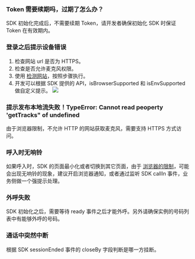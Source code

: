 ### Token 需要续期吗，过期了怎么办？[](id:Q1)
SDK 初始化完成后，不需要续期 Token，请开发者确保初始化 SDK 时保证 Token 在有效期内。

### 登录之后提示设备错误[](id:Q2)
1. 检查网站 url 是否为 HTTPS。
2. 检查是否允许麦克风权限。
3. 使用 [检测网站](https://web.sdk.qcloud.com/trtc/webrtc/demo/detect/index.html)，按照步骤执行。
4. 开发可以根据 SDK 提供的 API，isBrowserSupported 和 isEnvSupported 做自定义提示。
![](https://main.qcloudimg.com/raw/dda904eac6a95309a069a5039285578d.png)

### 提示发布本地流失败！TypeError: Cannot read peoperty 'getTracks" of undefined[](id:Q3)
由于浏览器限制，不允许 HTTP 的网站获取麦克风，需要支持 HTTPS 方式访问。

### 呼入时无响铃[](id:Q4)
如果呼入时，SDK 的页面最小化或者切换到其它页面，由于 [浏览器的限制](https://developer.chrome.com/blog/autoplay/)，可能会出现无响铃的现象，建议开启浏览器通知，或者通过监听 SDK callIn 事件，业务侧做一个强提示处理。

### 外呼失败[](id:Q5)
SDK 初始化之后，需要等待 ready 事件之后才能外呼。另外请确保实例的号码列表中有能够外呼的号码。

### 通话中突然中断[](id:Q6)
根据 SDK sessionEnded 事件的 closeBy 字段判断是哪一方挂断。


